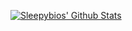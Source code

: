 [![Sleepybios' Github Stats](https://github-readme-stats.vercel.app/api?username=sleepybios)](https://github.com/anuraghazra/github-readme-stats)
